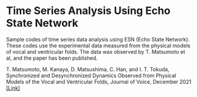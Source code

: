 # Time Series Analysis Using Echo State Network
Sample codes of time series data analysis using ESN (Echo State Network). These codes use the experimental data measured from the physical models of vocal and ventricular folds. The data was observed by T. Matsumoto et al, and the paper has been published.

T. Matsumoto, M. Kanaya, D. Matsushima, C. Han, and I. T. Tokuda, Synchronized and Desynchronized Dynamics Observed from Physical Models of the Vocal and Ventricular Folds, Journal of Voice, December 2021
[[Link]](https://www.sciencedirect.com/science/article/pii/S0892199721003581?casa_token=l3j8-1zgEnMAAAAA:6NkvQuTElFXKwLoyBeaI0Q-gJCgTS2nQ1BGGC4tEjRx1iM1pX1nwZnE2fuT16Ju4pEKQrccDqP7B)